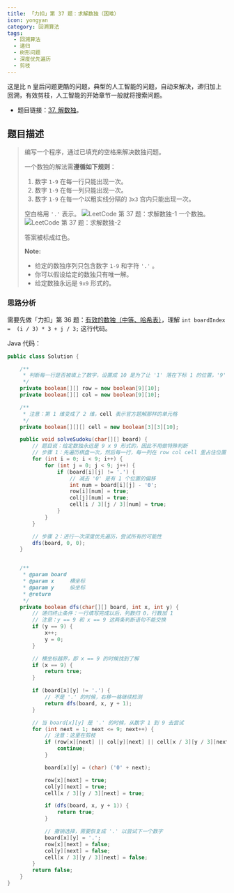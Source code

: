 ```yaml
---
title: 「力扣」第 37 题：求解数独（困难）
icon: yongyan
category: 回溯算法
tags:
  - 回溯算法
  - 递归
  - 树形问题
  - 深度优先遍历
  - 剪枝
---
```


这是比 n 皇后问题更酷的问题，典型的人工智能的问题，自动来解决，递归加上回溯，有效剪枝，人工智能的开始章节一般就将搜索问题。


+ 题目链接：[37. 解数独](https://leetcode-cn.com/problems/sudoku-solver/)。

## 题目描述

> 编写一个程序，通过已填充的空格来解决数独问题。
>
> 一个数独的解法需**遵循如下规则**：
>
> 1. 数字 `1-9` 在每一行只能出现一次。
> 2. 数字 `1-9` 在每一列只能出现一次。
> 3. 数字 `1-9` 在每一个以粗实线分隔的 `3x3` 宫内只能出现一次。
>
> 空白格用 `'.'` 表示。
> ![LeetCode 第 37 题：求解数独-1](http://upload.wikimedia.org/wikipedia/commons/thumb/f/ff/Sudoku-by-L2G-20050714.svg/250px-Sudoku-by-L2G-20050714.svg.png)
> 一个数独。
> ![LeetCode 第 37 题：求解数独-2](http://upload.wikimedia.org/wikipedia/commons/thumb/3/31/Sudoku-by-L2G-20050714_solution.svg/250px-Sudoku-by-L2G-20050714_solution.svg.png)
>
> 答案被标成红色。
>
> **Note:**
>
> - 给定的数独序列只包含数字 `1-9` 和字符 `'.'` 。
> - 你可以假设给定的数独只有唯一解。
> - 给定数独永远是 `9x9` 形式的。

### 思路分析

需要先做「力扣」第 36 题：[有效的数独（中等、哈希表）](https://leetcode-cn.com/problems/valid-sudoku)，理解 `int boardIndex =  (i / 3) * 3 + j / 3;` 这行代码。

Java 代码：

```java
public class Solution {

    /**
     * 判断每一行是否被填上了数字，设置成 10 是为了让 '1' 落在下标 1 的位置，'9' 落在下标 9 的位置
     */
    private boolean[][] row = new boolean[9][10];
    private boolean[][] col = new boolean[9][10];

    /**
     * 注意：第 1 维变成了 2 维，cell 表示官方题解那样的单元格
     */
    private boolean[][][] cell = new boolean[3][3][10];

    public void solveSudoku(char[][] board) {
        // 题目说：给定数独永远是 9 x 9 形式的，因此不用做特殊判断
        // 步骤 1：先遍历棋盘一次，然后每一行，每一列在 row col cell 里占住位置
        for (int i = 0; i < 9; i++) {
            for (int j = 0; j < 9; j++) {
                if (board[i][j] != '.') {
                    // 减去 '0' 是有 1 个位置的偏移
                    int num = board[i][j] - '0';
                    row[i][num] = true;
                    col[j][num] = true;
                    cell[i / 3][j / 3][num] = true;
                }
            }
        }

        // 步骤 2：进行一次深度优先遍历，尝试所有的可能性
        dfs(board, 0, 0);
    }


    /**
     * @param board
     * @param x     横坐标
     * @param y     纵坐标
     * @return
     */
    private boolean dfs(char[][] board, int x, int y) {
        // 递归终止条件：一行填写完成以后，列数归 0，行数加 1
        // 注意：y == 9 和 x == 9 这两条判断语句不能交换
        if (y == 9) {
            x++;
            y = 0;
        }

        // 横坐标越界，即 x == 9 的时候找到了解
        if (x == 9) {
            return true;
        }

        if (board[x][y] != '.') {
            // 不是 '.' 的时候，右移一格继续检测
            return dfs(board, x, y + 1);
        }

        // 当 board[x][y] 是 '.' 的时候，从数字 1 到 9 去尝试
        for (int next = 1; next <= 9; next++) {
            // 注意：这里在剪枝
            if (row[x][next] || col[y][next] || cell[x / 3][y / 3][next]) {
                continue;
            }

            board[x][y] = (char) ('0' + next);

            row[x][next] = true;
            col[y][next] = true;
            cell[x / 3][y / 3][next] = true;

            if (dfs(board, x, y + 1)) {
                return true;
            }

            // 撤销选择，需要恢复成 '.' 以尝试下一个数字
            board[x][y] = '.';
            row[x][next] = false;
            col[y][next] = false;
            cell[x / 3][y / 3][next] = false;
        }
        return false;
    }
}
```


